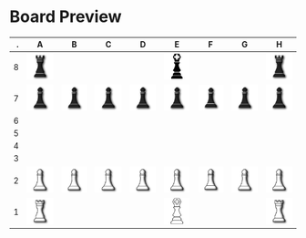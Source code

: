 # Board Preview


. | A | B | C | D | E | F | G | H
-: | :-: | :-: | :-: | :-: | :-: | :-: | :-: | :-:
8 | ![Rook2](img/rook2.png) | | | | ![King2](img/king2.png) | | | ![Rook2](img/rook2.png)
7 | ![Pawn2](img/pawn2.png) | ![Pawn2](img/pawn2.png) | ![Pawn2](img/pawn2.png) | ![Pawn2](img/pawn2.png) | ![Pawn2](img/pawn2.png) | ![Pawn2](img/pawn2.png) | ![Pawn2](img/pawn2.png) | ![Pawn2](img/pawn2.png)
6 | | | | | | | |
5 | | | | | | | |
4 | | | | | | | |
3 | | | | | | | |
2 | ![Pawn1](img/pawn1.png) | ![Pawn1](img/pawn1.png) | ![Pawn1](img/pawn1.png) | ![Pawn1](img/pawn1.png) | ![Pawn1](img/pawn1.png) | ![Pawn1](img/pawn1.png) | ![Pawn1](img/pawn1.png) | ![Pawn1](img/pawn1.png)
1 | ![Rook1](img/rook1.png) | | | | ![King1](img/king1.png) | | | ![Rook1](img/rook1.png)
